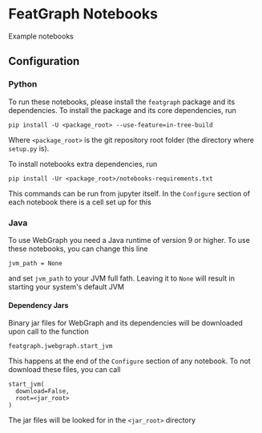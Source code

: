 # FeatGraph Notebooks
Example notebooks

## Configuration
### Python
To run these notebooks, please install the `featgraph` package and its dependencies.
To install the package and its core dependencies, run
```
pip install -U <package_root> --use-feature=in-tree-build
```
Where `<package_root>` is the git repository root folder (the directory where `setup.py` is).

To install notebooks extra dependencies, run
```
pip install -Ur <package_root>/notebooks-requirements.txt
```
This commands can be run from jupyter itself. In
the `Configure` section of each
notebook there is a cell set up for this

### Java
To use WebGraph you need a Java runtime of version 9 or higher.
To use these notebooks, you can change this line 
```
jvm_path = None
```
and set `jvm_path` to your JVM full fath. Leaving it to `None`
will result in starting your system's default JVM

#### Dependency Jars
Binary jar files for WebGraph and its dependencies
will be downloaded upon call to the function
```
featgraph.jwebgraph.start_jvm
```
This happens at the end of the `Configure` section of any notebook.
To not download these files, you can call
```
start_jvm(
  download=False,
  root=<jar_root>
)
```
The jar files will be looked for in the `<jar_root>` directory
